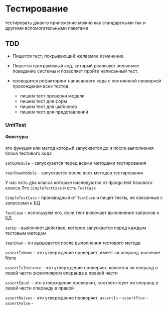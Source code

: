 # Тестирование 


тестировать джанго приложение можно как стандартными так и другими вспомогательными пакетами


## TDD

- Пишется тест, покрывающий желаемое изменение.
- Пишется программный код, который реализует желаемое поведение системы и позволяет пройти написанный тест.
- проводится рефакторинг написанного кода с постоянной проверкой прохождения всех тестов.
    

    - пишем тест проверки модели
    - пишем тест для форм
    - пишем тест для шаблонов
    - пишем тест для представлений

### UnitTest
#### Фикстуры
это функция или метод который запускается до
и после выполнения блока тестового кода

```setUpModule``` - запускуается перед всеми методами тестирования

```tearDownModule``` - запускается после всех методов тестирования


У нас есть два класса которые наследуются от django.test базового
класса Это ```SimpleTestCase``` и есть ```TestCase```

```SimpleTestCase``` - производный от ```TestCase``` и пищет тесты, не связанные с запросами к БД 

```TestCase``` - используем его, если тест включает выполнение запросов к БД


```setUp``` - выполняет действие, которое запускается перед каждым тестовым методом

```tearDown``` - он вызывается после выполнения тестового метода


```assertIsNone``` - это утверждение проверяет, имеет ли операнд значение None

```assertIsInstance``` - это утверждение проверяет, является ли операнд в левой части экземпляром операнда в правой части

```assertEqual``` - это утверждение проверяет, соответствует ли операнд в левой части операнду в правой

```assertRaises``` - это утверждение проверяет,
```assertIn``` - 
```assertTrue``` - 
```assertFalse``` - 

